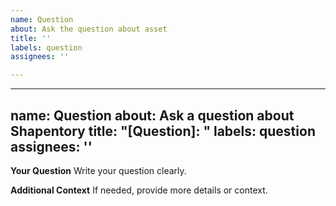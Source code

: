 ```yaml
---
name: Question
about: Ask the question about asset
title: ''
labels: question
assignees: ''

---
```


---
name: Question
about: Ask a question about Shapentory
title: "[Question]: "
labels: question
assignees: ''
---

**Your Question**
Write your question clearly.

**Additional Context**
If needed, provide more details or context.
